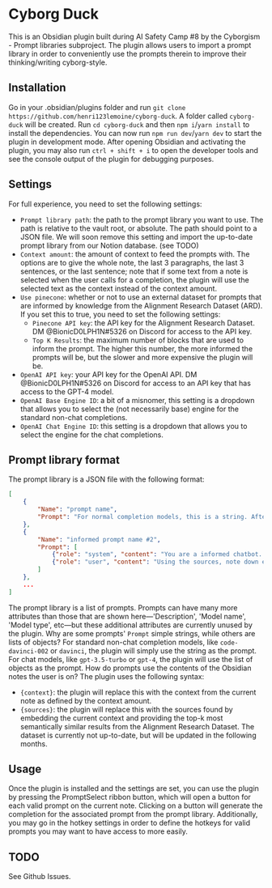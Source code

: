 # Cyborg Duck

This is an Obsidian plugin built during AI Safety Camp #8 by the Cyborgism - Prompt libraries subproject. The plugin allows users to import a prompt library in order to conveniently use the prompts therein to improve their thinking/writing cyborg-style.

## Installation
Go in your .obsidian/plugins folder and run `git clone https://github.com/henri123lemoine/cyborg-duck`. A folder called `cyborg-duck` will be created. Run `cd cyborg-duck` and then `npm i`/`yarn install` to install the dependencies. You can now run `npm run dev`/`yarn dev` to start the plugin in development mode. After opening Obsidian and activating the plugin, you may also run `ctrl + shift + i` to open the developer tools and see the console output of the plugin for debugging purposes.

## Settings
For full experience, you need to set the following settings:
- `Prompt library path`: the path to the prompt library you want to use. The path is relative to the vault root, or absolute. The path should point to a JSON file. We will soon remove this setting and import the up-to-date prompt library from our Notion database. (see TODO)
- `Context amount`: the amount of context to feed the prompts with. The options are to give the whole note, the last 3 paragraphs, the last 3 sentences, or the last sentence; note that if some text from a note is selected when the user calls for a completion, the plugin will use the selected text as the context instead of the context amount.
- `Use pinecone`: whether or not to use an external dataset for prompts that are informed by knowledge from the Alignment Research Dataset (ARD). If you set this to true, you need to set the following settings:
  - `Pinecone API key`: the API key for the Alignment Research Dataset. DM @BionicD0LPH1N#5326 on Discord for access to the API key.
  - `Top K Results`: the maximum number of blocks that are used to inform the prompt. The higher this number, the more informed the prompts will be, but the slower and more expensive the plugin will be.
- `OpenAI API key`: your API key for the OpenAI API. DM @BionicD0LPH1N#5326 on Discord for access to an API key that has access to the GPT-4 model.
- `OpenAI Base Engine ID`: a bit of a misnomer, this setting is a dropdown that allows you to select the (not necessarily base) engine for the standard non-chat completions.
- `OpenAI Chat Engine ID`: this setting is a dropdown that allows you to select the engine for the chat completions.

## Prompt library format
The prompt library is a JSON file with the following format:
```json
[
    {
        "Name": "prompt name",
        "Prompt": "For normal completion models, this is a string. After the following excerpt, ask questions or whatnot.\n{context}",
    },
    {
        "Name": "informed prompt name #2",
        "Prompt": [
            {"role": "system", "content": "You are a informed chatbot...etc."},
            {"role": "user", "content": "Using the sources, note down errors in the context.\n\nSources: {sources}\n\nContext: {context}."}
        ]
    },
    ...
]
```
The prompt library is a list of prompts. Prompts can have many more attributes than those that are shown here—'Description', 'Model name', 'Model type', etc—but these additional attributes are currently unused by the plugin.
Why are some prompts' `Prompt` simple strings, while others are lists of objects? For standard non-chat completion models, like `code-davinci-002` or `davinci`, the plugin will simply use the string as the prompt. For chat models, like `gpt-3.5-turbo` or `gpt-4`, the plugin will use the list of objects as the prompt.
How do prompts use the contents of the Obsidian notes the user is on? The plugin uses the following syntax:
- `{context}`: the plugin will replace this with the context from the current note as defined by the context amount.
- `{sources}`: the plugin will replace this with the sources found by embedding the current context and providing the top-k most semantically similar results from the Alignment Research Dataset. The dataset is currently not up-to-date, but will be updated in the following months.

## Usage
Once the plugin is installed and the settings are set, you can use the plugin by pressing the PromptSelect ribbon button, which will open a button for each valid prompt on the current note. Clicking on a button will generate the completion for the associated prompt from the prompt library. Additionally, you may go in the hotkey settings in order to define the hotkeys for valid prompts you may want to have access to more easily.

## TODO
See Github Issues.